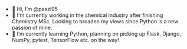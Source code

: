 - 👋 Hi, I’m @paszi95
- 👀 I'm currently working in the chemical industry after finishing Chemistry MSc. Looking to broaden my views since Python is a new passion of mine.
- 🌱 I’m currently learning Python, planning on picking up Flask, Django, NumPy, pytest, TensorFlow etc. on the way!

<!---
paszi95/paszi95 is a ✨ special ✨ repository because its `README.md` (this file) appears on your GitHub profile.
You can click the Preview link to take a look at your changes.
--->
